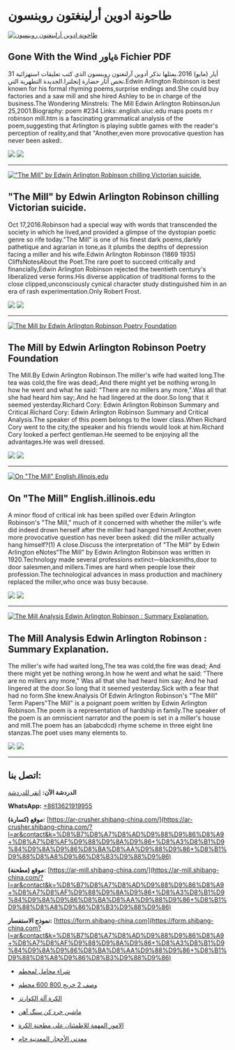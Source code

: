 # طاحونة ادوين أرلينغتون روبنسون

<a href="https://swt.shibang-china.com/?l=ar&img&k=%D8%B7%D8%A7%D8%AD%D9%88%D9%86%D8%A9+%D8%A7%D8%AF%D9%88%D9%8A%D9%86+%D8%A3%D8%B1%D9%84%D9%8A%D9%86%D8%BA%D8%AA%D9%88%D9%86+%D8%B1%D9%88%D8%A8%D9%86%D8%B3%D9%88%D9%86" target="_blank">![طاحونة ادوين أرلينغتون روبنسون](http://static.shibang-china.com/all-800x300/1155.jpg)</a>

## Gone With the Wind ةياور Fichier PDF
31 أيار (مايو) 2016.يمثلها نذكر أدوين آرلنغتون روبنسون الذي كتب تعليقات استهزائية تخص آثار حضارة إنجلترا.الجديدة التطهرية التي.Edwin Arlington Robinson is best known for his formal rhyming poems,surprise endings and.She could buy factories and a saw mill and she hired Ashley to be in charge of the business.The Wondering Minstrels: The Mill Edwin Arlington RobinsonJun 25,2001.Biography: poem #234 Links:.english.uiuc.edu maps poets m r robinson mill.htm is a fascinating grammatical analysis of the poem,suggesting that Arlington is playing subtle games with the reader&#39;s perception of reality,and that &quot;Another,even more provocative question has never been asked:.


<a href="https://whatsapp.shibangsoft.com/WhatsApp.php" target="_blank" title="WhatsApp">![](http://static.shibang-china.com/icon/whatsapp.png)</a> <a href="https://swt.shibang-china.com/?l=ar&icon&k=%D8%B7%D8%A7%D8%AD%D9%88%D9%86%D8%A9+%D8%A7%D8%AF%D9%88%D9%8A%D9%86+%D8%A3%D8%B1%D9%84%D9%8A%D9%86%D8%BA%D8%AA%D9%88%D9%86+%D8%B1%D9%88%D8%A8%D9%86%D8%B3%D9%88%D9%86" target="_blank">![](http://static.shibang-china.com/icon/chat-ar.png)</a>

---

<a href="https://swt.shibang-china.com/?l=ar&img&k=%D8%B7%D8%A7%D8%AD%D9%88%D9%86%D8%A9+%D8%A7%D8%AF%D9%88%D9%8A%D9%86+%D8%A3%D8%B1%D9%84%D9%8A%D9%86%D8%BA%D8%AA%D9%88%D9%86+%D8%B1%D9%88%D8%A8%D9%86%D8%B3%D9%88%D9%86" target="_blank">![&quot;The Mill&quot; by Edwin Arlington Robinson chilling Victorian suicide.](http://static.shibang-china.com/all-800x300/818.jpg)</a>

## &quot;The Mill&quot; by Edwin Arlington Robinson chilling Victorian suicide.
Oct 17,2016.Robinson had a special way with words that transcended the society in which he lived,and provided a glimpse of the dystopian poetic genre so rife today.&quot;The Mill&quot; is one of his finest dark poems,darkly pathetique and agrarian in tone,as it plumbs the depths of depression facing a miller and his wife.Edwin Arlington Robinson (1869 1935) CliffsNotesAbout the Poet.The rare poet to succeed critically and financially,Edwin Arlington Robinson rejected the twentieth century&#39;s liberalized verse forms.His diverse application of traditional forms to the close clipped,unconsciously cynical character study distinguished him in an era of rash experimentation.Only Robert Frost.


<a href="https://whatsapp.shibangsoft.com/WhatsApp.php" target="_blank" title="WhatsApp">![](http://static.shibang-china.com/icon/whatsapp.png)</a> <a href="https://swt.shibang-china.com/?l=ar&icon&k=%D8%B7%D8%A7%D8%AD%D9%88%D9%86%D8%A9+%D8%A7%D8%AF%D9%88%D9%8A%D9%86+%D8%A3%D8%B1%D9%84%D9%8A%D9%86%D8%BA%D8%AA%D9%88%D9%86+%D8%B1%D9%88%D8%A8%D9%86%D8%B3%D9%88%D9%86" target="_blank">![](http://static.shibang-china.com/icon/chat-ar.png)</a>

---

<a href="https://swt.shibang-china.com/?l=ar&img&k=%D8%B7%D8%A7%D8%AD%D9%88%D9%86%D8%A9+%D8%A7%D8%AF%D9%88%D9%8A%D9%86+%D8%A3%D8%B1%D9%84%D9%8A%D9%86%D8%BA%D8%AA%D9%88%D9%86+%D8%B1%D9%88%D8%A8%D9%86%D8%B3%D9%88%D9%86" target="_blank">![The Mill by Edwin Arlington Robinson Poetry Foundation](http://static.shibang-china.com/all-800x300/678.jpg)</a>

## The Mill by Edwin Arlington Robinson Poetry Foundation
The Mill.By Edwin Arlington Robinson.The miller&#39;s wife had waited long.The tea was cold,the fire was dead;.And there might yet be nothing wrong.In how he went and what he said: &quot;There are no millers any more,&quot;.Was all that she had heard him say;.And he had lingered at the door.So long that it seemed yesterday.Richard Cory: Edwin Arlington Robinson Summary and Critical.Richard Cory: Edwin Arlington Robinson Summary and Critical Analysis.The speaker of this poem belongs to the lower class.When Richard Cory went to the city,the speaker and his friends would look at him.Richard Cory looked a perfect gentleman.He seemed to be enjoying all the advantages.He was well dressed.


<a href="https://whatsapp.shibangsoft.com/WhatsApp.php" target="_blank" title="WhatsApp">![](http://static.shibang-china.com/icon/whatsapp.png)</a> <a href="https://swt.shibang-china.com/?l=ar&icon&k=%D8%B7%D8%A7%D8%AD%D9%88%D9%86%D8%A9+%D8%A7%D8%AF%D9%88%D9%8A%D9%86+%D8%A3%D8%B1%D9%84%D9%8A%D9%86%D8%BA%D8%AA%D9%88%D9%86+%D8%B1%D9%88%D8%A8%D9%86%D8%B3%D9%88%D9%86" target="_blank">![](http://static.shibang-china.com/icon/chat-ar.png)</a>

---

<a href="https://swt.shibang-china.com/?l=ar&img&k=%D8%B7%D8%A7%D8%AD%D9%88%D9%86%D8%A9+%D8%A7%D8%AF%D9%88%D9%8A%D9%86+%D8%A3%D8%B1%D9%84%D9%8A%D9%86%D8%BA%D8%AA%D9%88%D9%86+%D8%B1%D9%88%D8%A8%D9%86%D8%B3%D9%88%D9%86" target="_blank">![On &quot;The Mill&quot; English.illinois.edu](http://static.shibang-china.com/all-800x300/964.jpg)</a>

## On &quot;The Mill&quot; English.illinois.edu
A minor flood of critical ink has been spilled over Edwin Arlington Robinson&#39;s &quot;The Mill,&quot; much of it concerned with whether the miller&#39;s wife did indeed drown herself after the miller had hanged himself.Another,even more provocative question has never been asked: did the miller actually hang himself?(1) A close.Discuss the interpretation of &quot;The Mill&quot; by Edwin Arlington eNotes“The Mill” by Edwin Arlington Robinson was written in 1920.Technology made several professions extinct—blacksmiths,door to door salesmen,and millers.Times are hard when people lose their profession.The technological advances in mass production and machinery replaced the miller,who once was busy because.


<a href="https://whatsapp.shibangsoft.com/WhatsApp.php" target="_blank" title="WhatsApp">![](http://static.shibang-china.com/icon/whatsapp.png)</a> <a href="https://swt.shibang-china.com/?l=ar&icon&k=%D8%B7%D8%A7%D8%AD%D9%88%D9%86%D8%A9+%D8%A7%D8%AF%D9%88%D9%8A%D9%86+%D8%A3%D8%B1%D9%84%D9%8A%D9%86%D8%BA%D8%AA%D9%88%D9%86+%D8%B1%D9%88%D8%A8%D9%86%D8%B3%D9%88%D9%86" target="_blank">![](http://static.shibang-china.com/icon/chat-ar.png)</a>

---

<a href="https://swt.shibang-china.com/?l=ar&img&k=%D8%B7%D8%A7%D8%AD%D9%88%D9%86%D8%A9+%D8%A7%D8%AF%D9%88%D9%8A%D9%86+%D8%A3%D8%B1%D9%84%D9%8A%D9%86%D8%BA%D8%AA%D9%88%D9%86+%D8%B1%D9%88%D8%A8%D9%86%D8%B3%D9%88%D9%86" target="_blank">![The Mill Analysis Edwin Arlington Robinson : Summary Explanation.](http://static.shibang-china.com/all-800x300/1374.jpg)</a>

## The Mill Analysis Edwin Arlington Robinson : Summary Explanation.
The miller&#39;s wife had waited long,The tea was cold,the fire was dead; And there might yet be nothing wrong.In how he went and what he said: &quot;There are no millers any more,&quot; Was all that she had heard him say; And he had lingered at the door.So long that it seemed yesterday.Sick with a fear that had no form.She knew.Analysis Of Edwin Arlington Robinson&#39;s &quot;The Mill&quot; Term Papers&quot;The Mill&quot; is a poignant poem written by Edwin Arlington Robinson.The poem is a representation of hardship in family.The speaker of the poem is an omniscient narrator and the poem is set in a miller&#39;s house and mill.The poem has an (ababcdcd) rhyme scheme in three eight line stanzas.The poet uses many elements to.


<a href="https://whatsapp.shibangsoft.com/WhatsApp.php" target="_blank" title="WhatsApp">![](http://static.shibang-china.com/icon/whatsapp.png)</a> <a href="https://swt.shibang-china.com/?l=ar&icon&k=%D8%B7%D8%A7%D8%AD%D9%88%D9%86%D8%A9+%D8%A7%D8%AF%D9%88%D9%8A%D9%86+%D8%A3%D8%B1%D9%84%D9%8A%D9%86%D8%BA%D8%AA%D9%88%D9%86+%D8%B1%D9%88%D8%A8%D9%86%D8%B3%D9%88%D9%86" target="_blank">![](http://static.shibang-china.com/icon/chat-ar.png)</a>

---
## اتصل بنا:

**الدردشة الآن:** [انقر للدردشة](https://swt.shibang-china.com?l=ar&contact&k=%D8%B7%D8%A7%D8%AD%D9%88%D9%86%D8%A9+%D8%A7%D8%AF%D9%88%D9%8A%D9%86+%D8%A3%D8%B1%D9%84%D9%8A%D9%86%D8%BA%D8%AA%D9%88%D9%86+%D8%B1%D9%88%D8%A8%D9%86%D8%B3%D9%88%D9%86)

**WhatsApp:**  [+8613621919955](https://whatsapp.shibangsoft.com/WhatsApp.php)

**موقع (كسارة):** [https://ar-crusher.shibang-china.com/](https://ar-crusher.shibang-china.com/?l=ar&contact&k=%D8%B7%D8%A7%D8%AD%D9%88%D9%86%D8%A9+%D8%A7%D8%AF%D9%88%D9%8A%D9%86+%D8%A3%D8%B1%D9%84%D9%8A%D9%86%D8%BA%D8%AA%D9%88%D9%86+%D8%B1%D9%88%D8%A8%D9%86%D8%B3%D9%88%D9%86)

**موقع (مطحنة):** [https://ar-mill.shibang-china.com/](https://ar-mill.shibang-china.com/?l=ar&contact&k=%D8%B7%D8%A7%D8%AD%D9%88%D9%86%D8%A9+%D8%A7%D8%AF%D9%88%D9%8A%D9%86+%D8%A3%D8%B1%D9%84%D9%8A%D9%86%D8%BA%D8%AA%D9%88%D9%86+%D8%B1%D9%88%D8%A8%D9%86%D8%B3%D9%88%D9%86)

**نموذج الاستفسار:** [https://form.shibang-china.com](https://form.shibang-china.com?l=ar&contact&k=%D8%B7%D8%A7%D8%AD%D9%88%D9%86%D8%A9+%D8%A7%D8%AF%D9%88%D9%8A%D9%86+%D8%A3%D8%B1%D9%84%D9%8A%D9%86%D8%BA%D8%AA%D9%88%D9%86+%D8%B1%D9%88%D8%A8%D9%86%D8%B3%D9%88%D9%86)

* [شراء محامل لمحطم](../22/%D8%B4%D8%B1%D8%A7%D8%A1%20%D9%85%D8%AD%D8%A7%D9%85%D9%84%20%D9%84%D9%85%D8%AD%D8%B7%D9%85.md)

* [وصف 2 خريج 800 600 محطم](../22/%D9%88%D8%B5%D9%81%202%20%D8%AE%D8%B1%D9%8A%D8%AC%20800%20600%20%D9%85%D8%AD%D8%B7%D9%85.md)

* [الكرة آلة الكوارتز](../25/%D8%A7%D9%84%D9%83%D8%B1%D8%A9%20%D8%A2%D9%84%D8%A9%20%D8%A7%D9%84%D9%83%D9%88%D8%A7%D8%B1%D8%AA%D8%B2.md)

* [ماشین خرد کن سنگ آهن](../22/%D9%85%D8%A7%D8%B4%DB%8C%D9%86%20%D8%AE%D8%B1%D8%AF%20%DA%A9%D9%86%20%D8%B3%D9%86%DA%AF%20%D8%A2%D9%87%D9%86.md)

* [الامور المهمة للاطمئنان على مطحنة الكرة](../24/%D8%A7%D9%84%D8%A7%D9%85%D9%88%D8%B1%20%D8%A7%D9%84%D9%85%D9%87%D9%85%D8%A9%20%D9%84%D9%84%D8%A7%D8%B7%D9%85%D8%A6%D9%86%D8%A7%D9%86%20%D8%B9%D9%84%D9%89%20%D9%85%D8%B7%D8%AD%D9%86%D8%A9%20%D8%A7%D9%84%D9%83%D8%B1%D8%A9.md)

* [معدني الأحجار المعدنية خام](../23/%D9%85%D8%B9%D8%AF%D9%86%D9%8A%20%D8%A7%D9%84%D8%A3%D8%AD%D8%AC%D8%A7%D8%B1%20%D8%A7%D9%84%D9%85%D8%B9%D8%AF%D9%86%D9%8A%D8%A9%20%D8%AE%D8%A7%D9%85.md)